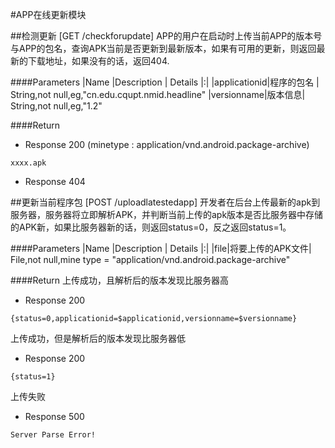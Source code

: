 #APP在线更新模块

##检测更新 [GET /checkforupdate]
APP的用户在启动时上传当前APP的版本号与APP的包名，查询APK当前是否更新到最新版本，如果有可用的更新，则返回最新的下载地址，如果没有的话，返回404.

####Parameters
|Name |Description | Details
|:|
|applicationid|程序的包名 | String,not null,eg,"cn.edu.cqupt.nmid.headline"
|versionname|版本信息| String,not null,eg,"1.2"

####Return

+ Response 200 (minetype : application/vnd.android.package-archive)

```
xxxx.apk
```

+ Response 404


##更新当前程序包 [POST /uploadlatestedapp]
开发者在后台上传最新的apk到服务器，服务器将立即解析APK，并判断当前上传的apk版本是否比服务器中存储的APK新，如果比服务器新的话，则返回status=0，反之返回status=1。

####Parameters
|Name |Description | Details
|:|
|file|将要上传的APK文件| File,not null,mine type = "application/vnd.android.package-archive"
<!--|applicationid|程序的包名 | String,not null
|versionname|版本信息| String,not null-->

####Return
上传成功，且解析后的版本发现比服务器高

+ Response 200

```
{status=0,applicationid=$applicationid,versionname=$versionname}
```
上传成功，但是解析后的版本发现比服务器低

+ Response 200

```
{status=1}
```
上传失败

+ Response 500 

```
Server Parse Error!
```

